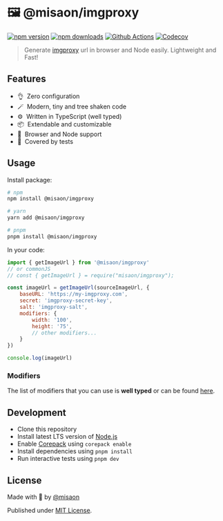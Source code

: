 # 🖼️ @misaon/imgproxy

[![npm version][npm-version-src]][npm-version-href]
[![npm downloads][npm-downloads-src]][npm-downloads-href]
[![Github Actions][github-actions-src]][github-actions-href]
[![Codecov][codecov-src]][codecov-href]

> Generate [imgproxy](https://imgproxy.net/) url in browser and Node easily. Lightweight and Fast!

## Features

- 👌&nbsp; Zero configuration
- 🪄&nbsp; Modern, tiny and tree shaken code
- ⚙️&nbsp; Written in TypeScript (well typed)
- 📦&nbsp; Extendable and customizable
- 🚀&nbsp; Browser and Node support
- 🧪&nbsp; Covered by tests

## Usage

Install package:

```sh
# npm
npm install @misaon/imgproxy

# yarn
yarn add @misaon/imgproxy

# pnpm
pnpm install @misaon/imgproxy
```

In your code:

```js
import { getImageUrl } from '@misaon/imgproxy'
// or commonJS
// const { getImageUrl } = require("misaon/imgproxy");

const imageUrl = getImageUrl(sourceImageUrl, {
    baseURL: 'https://my-imgproxy.com',
    secret: 'imgproxy-secret-key',
    salt: 'imgproxy-salt',
    modifiers: {
        width: '100',
        height: '75',
        // other modifiers...
    }
})

console.log(imageUrl)
```

### Modifiers
The list of modifiers that you can use is **well typed** or can be found [here](https://github.com/misaon/imgproxy/blob/9e7b8b56187c617a1d513469fcff80e7072f085d/src/index.ts#L11).

## Development

- Clone this repository
- Install latest LTS version of [Node.js](https://nodejs.org/en/)
- Enable [Corepack](https://github.com/nodejs/corepack) using `corepack enable`
- Install dependencies using `pnpm install`
- Run interactive tests using `pnpm dev`

## License

Made with 🧡 by [@misaon](https://github.com/misaon)

Published under [MIT License](./LICENSE).

<!-- Badges -->

[npm-version-src]: https://img.shields.io/npm/v/@misaon/imgproxy?style=flat-square
[npm-version-href]: https://npmjs.com/package/@misaon/imgproxy
[npm-downloads-src]: https://img.shields.io/npm/dm/@misaon/imgproxy?style=flat-square
[npm-downloads-href]: https://npmjs.com/package/@misaon/imgproxy
[github-actions-src]: https://img.shields.io/github/actions/workflow/status/misaon/imgproxy/ci.yml?branch=main&style=flat-square
[github-actions-href]: https://github.com/misaon/imgproxy/actions?query=workflow%3Aci
[codecov-src]: https://img.shields.io/codecov/c/gh/misaon/imgproxy/main?style=flat-square
[codecov-href]: https://codecov.io/gh/misaon/imgproxy
